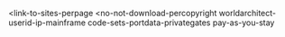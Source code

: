 <link-to-sites-perpage
<no-not-download-percopyright
worldarchitect-userid-ip-mainframe
code-sets-portdata-privategates
pay-as-you-stay  
